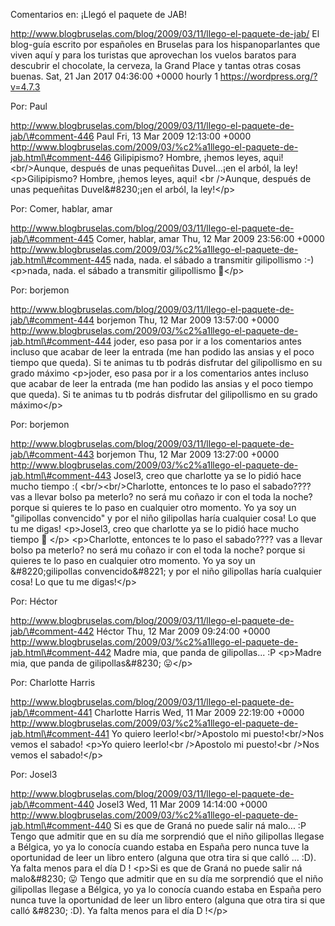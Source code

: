 Comentarios en: ¡Llegó el paquete de JAB!

http://www.blogbruselas.com/blog/2009/03/11/llego-el-paquete-de-jab/ El
blog-guía escrito por españoles en Bruselas para los hispanoparlantes
que viven aquí y para los turistas que aprovechan los vuelos baratos
para descubrir el chocolate, la cerveza, la Grand Place y tantas otras
cosas buenas. Sat, 21 Jan 2017 04:36:00 +0000 hourly 1
https://wordpress.org/?v=4.7.3

Por: Paul

http://www.blogbruselas.com/blog/2009/03/11/llego-el-paquete-de-jab/\#comment-446
Paul Fri, 13 Mar 2009 12:13:00 +0000
http://www.blogbruselas.com/2009/03/%c2%a1llego-el-paquete-de-jab.html\#comment-446
Gilipipismo? Hombre, ¡hemos leyes, aqui! &lt;br/&gt;Aunque, después de
unas pequeñitas Duvel\...¡en el arból, la ley! \<p\>Gilipipismo? Hombre,
¡hemos leyes, aqui! \<br /\>Aunque, después de unas pequeñitas
Duvel&\#8230;¡en el arból, la ley!\</p\>

Por: Comer, hablar, amar

http://www.blogbruselas.com/blog/2009/03/11/llego-el-paquete-de-jab/\#comment-445
Comer, hablar, amar Thu, 12 Mar 2009 23:56:00 +0000
http://www.blogbruselas.com/2009/03/%c2%a1llego-el-paquete-de-jab.html\#comment-445
nada, nada. el sábado a transmitir gilipollismo :-) \<p\>nada, nada. el
sábado a transmitir gilipollismo 🙂\</p\>

Por: borjemon

http://www.blogbruselas.com/blog/2009/03/11/llego-el-paquete-de-jab/\#comment-444
borjemon Thu, 12 Mar 2009 13:57:00 +0000
http://www.blogbruselas.com/2009/03/%c2%a1llego-el-paquete-de-jab.html\#comment-444
joder, eso pasa por ir a los comentarios antes incluso que acabar de
leer la entrada (me han podido las ansias y el poco tiempo que queda).
Si te animas tu tb podrás disfrutar del gilipollismo en su grado máximo
\<p\>joder, eso pasa por ir a los comentarios antes incluso que acabar
de leer la entrada (me han podido las ansias y el poco tiempo que
queda). Si te animas tu tb podrás disfrutar del gilipollismo en su grado
máximo\</p\>

Por: borjemon

http://www.blogbruselas.com/blog/2009/03/11/llego-el-paquete-de-jab/\#comment-443
borjemon Thu, 12 Mar 2009 13:27:00 +0000
http://www.blogbruselas.com/2009/03/%c2%a1llego-el-paquete-de-jab.html\#comment-443
Josel3, creo que charlotte ya se lo pidió hace mucho tiempo :(
&lt;br/&gt;&lt;br/&gt;Charlotte, entonces te lo paso el sabado???? vas a
llevar bolso pa meterlo? no será mu coñazo ir con el toda la noche?
porque si quieres te lo paso en cualquier otro momento. Yo ya soy un
&quot;gilipollas convencido&quot; y por el niño gilipollas haría
cualquier cosa! Lo que tu me digas! \<p\>Josel3, creo que charlotte ya
se lo pidió hace mucho tiempo 🙁 \</p\> \<p\>Charlotte, entonces te lo
paso el sabado???? vas a llevar bolso pa meterlo? no será mu coñazo ir
con el toda la noche? porque si quieres te lo paso en cualquier otro
momento. Yo ya soy un &\#8220;gilipollas convencido&\#8221; y por el
niño gilipollas haría cualquier cosa! Lo que tu me digas!\</p\>

Por: Héctor

http://www.blogbruselas.com/blog/2009/03/11/llego-el-paquete-de-jab/\#comment-442
Héctor Thu, 12 Mar 2009 09:24:00 +0000
http://www.blogbruselas.com/2009/03/%c2%a1llego-el-paquete-de-jab.html\#comment-442
Madre mia, que panda de gilipollas\... :P \<p\>Madre mia, que panda de
gilipollas&\#8230; 😛\</p\>

Por: Charlotte Harris

http://www.blogbruselas.com/blog/2009/03/11/llego-el-paquete-de-jab/\#comment-441
Charlotte Harris Wed, 11 Mar 2009 22:19:00 +0000
http://www.blogbruselas.com/2009/03/%c2%a1llego-el-paquete-de-jab.html\#comment-441
Yo quiero leerlo!&lt;br/&gt;Apostolo mi puesto!&lt;br/&gt;Nos vemos el
sabado! \<p\>Yo quiero leerlo!\<br /\>Apostolo mi puesto!\<br /\>Nos
vemos el sabado!\</p\>

Por: Josel3

http://www.blogbruselas.com/blog/2009/03/11/llego-el-paquete-de-jab/\#comment-440
Josel3 Wed, 11 Mar 2009 14:14:00 +0000
http://www.blogbruselas.com/2009/03/%c2%a1llego-el-paquete-de-jab.html\#comment-440
Si es que de Graná no puede salir ná malo\... :P Tengo que admitir que
en su día me sorprendió que el niño gilipollas llegase a Bélgica, yo ya
lo conocía cuando estaba en España pero nunca tuve la oportunidad de
leer un libro entero (alguna que otra tira si que calló \... :D). Ya
falta menos para el día D ! \<p\>Si es que de Graná no puede salir ná
malo&\#8230; 😛 Tengo que admitir que en su día me sorprendió que el niño
gilipollas llegase a Bélgica, yo ya lo conocía cuando estaba en España
pero nunca tuve la oportunidad de leer un libro entero (alguna que otra
tira si que calló &\#8230; :D). Ya falta menos para el día D !\</p\>
